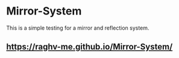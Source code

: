 # Mirror-System
This is a simple testing for a mirror and reflection system.
## https://raghv-me.github.io/Mirror-System/
